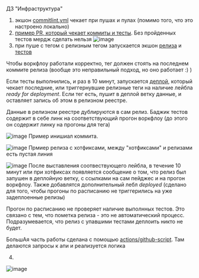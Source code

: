 ДЗ "Инфраструктура"

1) экшон [commitlint.yml](https://github.com/Memesaurus/SHRI_Infrastructure/blob/master/.github/workflows/commitlint.yml) чекает при пушах и пулах (помимо того, что это настроено локально)
2) [пример PR, который чекает коммиты и тесты](https://github.com/Memesaurus/SHRI_Infrastructure/pull/31). Без пройденных тестов мердж сделать нельзя
![image](https://github.com/Memesaurus/SHRI_Infrastructure/assets/105174367/6365d6a2-3457-4d7e-bd6e-ca45f8a2f0df)
3) при пуше с тегом с релизным тегом запускается экшон [релиза](https://github.com/Memesaurus/SHRI_Infrastructure/blob/master/.github/workflows/release.yml) и [тестов](https://github.com/Memesaurus/SHRI_Infrastructure/blob/master/.github/workflows/tests.yml)

Чтобы воркфлоу работали корректно, тег должен стоять на последнем коммите релиза (вообще это неправильный подход, но оно работает :) )

Если тесты выполнились, и раз в 10 минут, запускается [деплой](https://github.com/Memesaurus/SHRI_Infrastructure/blob/master/.github/workflows/deploy.yml), который чекает последние, или триггернувшие релизные теги на наличие лейбла *ready for deployment*. Если тег есть, пушит в деплой ветку данные, и оставляет запись об этом в релизном реестре.

Данные в релизном реестре дублируются в сам релиз. Баджик тестов содержит в себе линк на соответствующий прогон воркфлоу (до этого он содержит линку на прогоны для тега)

![image](https://github.com/Memesaurus/SHRI_Infrastructure/assets/105174367/d859df01-fff3-4eac-a04a-ed716cd3512f)
Пример инишиал коммита.

![image](https://github.com/Memesaurus/SHRI_Infrastructure/assets/105174367/4c3aa0fd-00b7-41b8-9a94-094ef02aecdb)
Прмиер релиза с хотфиксами, между "хотфиксами" и релизами есть пустая линия

![image](https://github.com/Memesaurus/SHRI_Infrastructure/assets/105174367/cf81c2e6-34c8-4ad5-80a6-199ba345d996)
После выставления соотвествующего лейбла, в течение 10 минут или при хотфиксах появляется сообщение о том, что релиз был запушен в деплойную ветку, с ссылками на сам пейджес и на прогон воркфлоу. Также добавлятся дополнительный лебл *deployed* (сделано для того, чтобы прогоны по расписанию не триггерились на уже задеплоенные релизы)

Прогон по расписанию не проверяет наличие выполнных тестов. Это связано с тем, что пометка релиза - это не автоматический процесс. Подразумевается, что релиз с упавшими тестами деплоить никто не будет.

БольшАя часть работы сделана с помощью [actions/github-script](https://github.com/actions/github-script). Там делаются запросы к апи и реализуется логика

4)
![image](https://github.com/Memesaurus/SHRI_Infrastructure/assets/105174367/4bccd959-4733-4ffe-8e7f-091ac0eb2acb)
